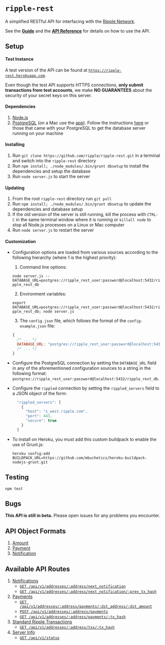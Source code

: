 # `ripple-rest`

A simplified RESTful API for interfacing with the [Ripple Network](http://ripple.com).


See the [__Guide__](docs/GUIDE.md) and the [__API Reference__](docs/REF.md) for details on how to use the API.

## Setup

#### Test Instance

A test version of the API can be found at [`https://ripple-rest.herokuapp.com`](https://ripple-rest.herokuapp.com). 

Even though the test API supports HTTPS connections, __only submit transactions from test accounts__, we make __NO GUARANTEES__ about the security of your secret keys on this server.

#### Dependencies

1. [Node.js](http://nodejs.org/)
2. [PostgreSQL](http://www.postgresql.org/download/) (on a Mac use the [app](http://postgresapp.com/)). Follow the instructions [here](http://www.postgresql.org/docs/9.3/static/server-start.html) or those that came with your PostgreSQL to get the database server running on your machine  

#### Installing

1. Run `git clone https://github.com/ripple/ripple-rest.git` in a terminal and switch into the `ripple-rest` directory
2. Run `npm install; ./node_modules/.bin/grunt dbsetup` to install the dependencies and setup the database
3. Run `node server.js` to start the server

#### Updating

1. From the root `ripple-rest` directory run `git pull`
2. Run `npm install; ./node_modules/.bin/grunt dbsetup` to update the dependencies and database setup
3. If the old version of the server is still running, kill the process with `CTRL-C` in the same terminal window where it is running or `killall node` to stop all Node.js processes on a Linux or Mac computer
4. Run `node server.js` to restart the server

#### Customization

+ Configuration options are loaded from various sources according to the following hierarchy (where 1 is the highest priority):

  1. Command line options: 

    `node server.js --DATABASE_URL=postgres://ripple_rest_user:password@localhost:5432/ripple_rest_db`

  2. Environment variables: 

    `export DATABASE_URL=postgres://ripple_rest_user:password@localhost:5432/ripple_rest_db; node server.js`

  3. The `config.json` file, which follows the format of the `config-example.json` file: 
   
  ```js
  { 
    /* ... */
    DATABASE_URL: "postgres://ripple_rest_user:password@localhost:5432/ripple_rest_db" 
    /* ... */
  }
  ```

+ Configure the PostgreSQL connection by setting the `DATABASE_URL` field in any of the aforementioned configuration sources to a string in the following format: `postgres://ripple_rest_user:password@localhost:5432/ripple_rest_db`.

+ Configure the `rippled` connection by setting the `rippled_servers` field to a JSON object of the form:

  ```js
    "rippled_servers": [
      {
        "host": "s_west.ripple.com",
        "port": 443,
        "secure": true
      }
    ]
  ```
+ To install on Heroku, you must add this custom buildpack to enable the use of Grunt.js:

  `heroku config:add BUILDPACK_URL=https://github.com/mbuchetics/heroku-buildpack-nodejs-grunt.git`

## Testing

`npm test`

## Bugs

__This API is still in beta.__ Please open issues for any problems you encounter.

## API Object Formats

1. [Amount](docs/REF.md#1-amount)
2. [Payment](docs/REF.md#2-payment)
3. [Notification](docs/REF.md#3-notification)

## Available API Routes

1. [Notifications](docs/REF.md#1-notifications)
    + [`GET /api/v1/addresses/:address/next_notification`](docs/REF.md#get-apiv1addressesaddressnext_notification)
    + [`GET /api/v1/addresses/:address/next_notification/:prev_tx_hash`](docs/REF.md#get-apiv1addressesaddressnext_notificationprev_tx_hash)
2. [Payments](docs/REF.md#2-payments)
    + [`GET /api/v1/addresses/:address/payments/:dst_address/:dst_amount`](docs/REF.md#get-apiv1addressesaddresspaymentsdst_addressdst_amount)
    + [`POST /api/v1/addresses/:address/payments`](docs/REF.md#post-apiv1addressesaddresspayments)
    + [`GET /api/v1/addresses/:address/payments/:tx_hash`](docs/REF.md#get-apiv1addressesaddresspaymentstx_hash)
3. [Standard Ripple Transactions](docs/REF.md#3-standard-ripple-transactions)
    + [`GET /api/v1/addresses/:address/txs/:tx_hash`](docs/REF.md#get-apiv1addressesaddresstxstx_hash)
4. [Server Info](docs/REF.md#4-server-info)
    + [`GET /api/v1/status`](docs/REF.md#get-apiv1status)
